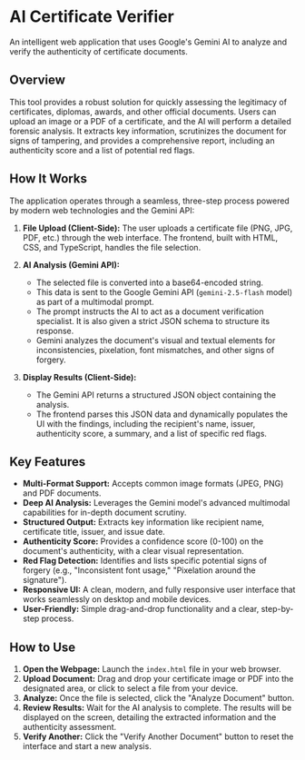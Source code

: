 # AI Certificate Verifier

An intelligent web application that uses Google's Gemini AI to analyze and verify the authenticity of certificate documents.

## Overview

This tool provides a robust solution for quickly assessing the legitimacy of certificates, diplomas, awards, and other official documents. Users can upload an image or a PDF of a certificate, and the AI will perform a detailed forensic analysis. It extracts key information, scrutinizes the document for signs of tampering, and provides a comprehensive report, including an authenticity score and a list of potential red flags.

## How It Works

The application operates through a seamless, three-step process powered by modern web technologies and the Gemini API:

1.  **File Upload (Client-Side):** The user uploads a certificate file (PNG, JPG, PDF, etc.) through the web interface. The frontend, built with HTML, CSS, and TypeScript, handles the file selection.

2.  **AI Analysis (Gemini API):**
    *   The selected file is converted into a base64-encoded string.
    *   This data is sent to the Google Gemini API (`gemini-2.5-flash` model) as part of a multimodal prompt.
    *   The prompt instructs the AI to act as a document verification specialist. It is also given a strict JSON schema to structure its response.
    *   Gemini analyzes the document's visual and textual elements for inconsistencies, pixelation, font mismatches, and other signs of forgery.

3.  **Display Results (Client-Side):**
    *   The Gemini API returns a structured JSON object containing the analysis.
    *   The frontend parses this JSON data and dynamically populates the UI with the findings, including the recipient's name, issuer, authenticity score, a summary, and a list of specific red flags.

## Key Features

*   **Multi-Format Support:** Accepts common image formats (JPEG, PNG) and PDF documents.
*   **Deep AI Analysis:** Leverages the Gemini model's advanced multimodal capabilities for in-depth document scrutiny.
*   **Structured Output:** Extracts key information like recipient name, certificate title, issuer, and issue date.
*   **Authenticity Score:** Provides a confidence score (0-100) on the document's authenticity, with a clear visual representation.
*   **Red Flag Detection:** Identifies and lists specific potential signs of forgery (e.g., "Inconsistent font usage," "Pixelation around the signature").
*   **Responsive UI:** A clean, modern, and fully responsive user interface that works seamlessly on desktop and mobile devices.
*   **User-Friendly:** Simple drag-and-drop functionality and a clear, step-by-step process.

## How to Use

1.  **Open the Webpage:** Launch the `index.html` file in your web browser.
2.  **Upload Document:** Drag and drop your certificate image or PDF into the designated area, or click to select a file from your device.
3.  **Analyze:** Once the file is selected, click the "Analyze Document" button.
4.  **Review Results:** Wait for the AI analysis to complete. The results will be displayed on the screen, detailing the extracted information and the authenticity assessment.
5.  **Verify Another:** Click the "Verify Another Document" button to reset the interface and start a new analysis.